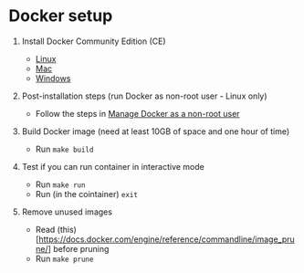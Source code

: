 # Docker setup

1. Install Docker Community Edition (CE)
    * [Linux](https://docs.docker.com/install/linux/docker-ce/ubuntu/)
    * [Mac](https://store.docker.com/editions/community/docker-ce-desktop-mac)
    * [Windows](https://store.docker.com/editions/community/docker-ce-desktop-windows)

2. Post-installation steps (run Docker as non-root user - Linux only)
    * Follow the steps in [Manage Docker as a non-root user](https://docs.docker.com/install/linux/linux-postinstall/)

3. Build Docker image (need at least 10GB of space and one hour of time)
    * Run `make build`

4. Test if you can run container in interactive mode
    * Run `make run`
    * Run (in the cointainer) `exit`

5. Remove unused images
    * Read (this)[https://docs.docker.com/engine/reference/commandline/image_prune/] before pruning
    * Run `make prune`

